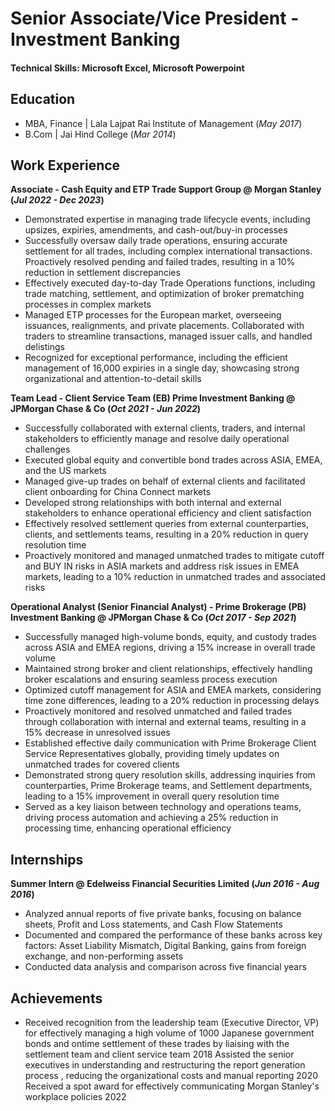 # Senior Associate/Vice President - Investment Banking

#### Technical Skills: Microsoft Excel, Microsoft Powerpoint

## Education							       		
- MBA, Finance	| Lala Lajpat Rai Institute of Management	(_May 2017_)		        		
- B.Com | Jai Hind College (_Mar 2014_)

## Work Experience
**Associate - Cash Equity and ETP Trade Support Group @ Morgan Stanley (_Jul 2022 - Dec 2023_)**
- Demonstrated expertise in managing trade lifecycle events, including upsizes, expiries, amendments, and cash-out/buy-in processes
- Successfully oversaw daily trade operations, ensuring accurate settlement for all trades, including complex international transactions. Proactively resolved pending and failed trades, resulting in a 10% reduction in settlement discrepancies
- Effectively executed day-to-day Trade Operations functions, including trade matching, settlement, and optimization of broker prematching processes in complex markets
- Managed ETP processes for the European market, overseeing issuances, realignments, and private placements. Collaborated with traders to streamline transactions, managed issuer calls, and handled delistings
- Recognized for exceptional performance, including the efficient management of 16,000 expiries in a single day, showcasing strong organizational and attention-to-detail skills

**Team Lead - Client Service Team (EB) Prime Investment Banking @ JPMorgan Chase & Co (_Oct 2021 - Jun 2022_)**
- Successfully collaborated with external clients, traders, and internal stakeholders to efficiently manage and resolve daily operational challenges
- Executed global equity and convertible bond trades across ASIA, EMEA, and the US markets
- Managed give-up trades on behalf of external clients and facilitated client onboarding for China Connect markets
- Developed strong relationships with both internal and external stakeholders to enhance operational efficiency and client satisfaction
- Effectively resolved settlement queries from external counterparties, clients, and settlements teams, resulting in a 20% reduction in query resolution time
- Proactively monitored and managed unmatched trades to mitigate cutoff and BUY IN risks in ASIA markets and address risk issues in EMEA markets, leading to a 10% reduction in unmatched trades and associated risks
  
**Operational Analyst (Senior Financial Analyst) - Prime Brokerage (PB) Investment Banking @ JPMorgan Chase & Co (_Oct 2017 - Sep 2021_)** 
- Successfully managed high-volume bonds, equity, and custody trades across ASIA and EMEA regions, driving a 15% increase in overall trade volume
- Maintained strong broker and client relationships, effectively handling broker escalations and ensuring seamless process execution
- Optimized cutoff management for ASIA and EMEA markets, considering time zone differences, leading to a 20% reduction in processing delays
- Proactively monitored and resolved unmatched and failed trades through collaboration with internal and external teams, resulting in a 15% decrease in unresolved issues
- Established effective daily communication with Prime Brokerage Client Service Representatives globally, providing timely updates on unmatched trades for covered clients
- Demonstrated strong query resolution skills, addressing inquiries from counterparties, Prime Brokerage teams, and Settlement departments, leading to a 15% improvement in overall query resolution time
- Served as a key liaison between technology and operations teams, driving process automation and achieving a 25% reduction in processing time, enhancing operational efficiency

## Internships

**Summer Intern @ Edelweiss Financial Securities Limited (_Jun 2016 - Aug 2016_)** 
- Analyzed annual reports of five private banks, focusing on balance sheets, Profit and Loss statements, and Cash Flow Statements
- Documented and compared the performance of these banks across key factors: Asset Liability Mismatch, Digital Banking, gains from foreign exchange, and non-performing assets
- Conducted data analysis and comparison across five financial years

## Achievements
- Received recognition from the leadership team (Executive Director, VP) for effectively managing a high volume of 1000 Japanese government bonds and ontime settlement of these trades by liaising with the settlement team and client service team 2018
Assisted the senior executives in understanding and restructuring the report generation process , reducing the organizational costs and manual reporting 2020
Received a spot award for effectively communicating Morgan Stanley's workplace policies 2022

